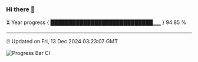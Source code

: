 ### Hi there 👋

⏳ Year progress { ████████████████████████████▁▁ } 94.85 %

---

⏰ Updated on Fri, 13 Dec 2024 03:23:07 GMT

![Progress Bar CI](https://github.com/IshwaranRudhara/GIT-ACTION/workflows/Progress%20Bar%20CI/badge.svg)
